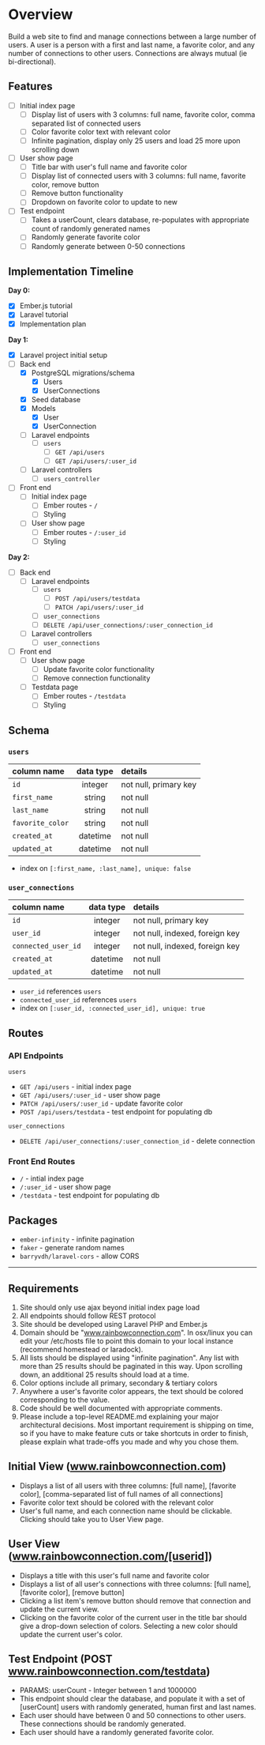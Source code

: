# Overview
Build a web site to find and manage connections between a large number of users.
A user is a person with a first and last name, a favorite color, and any number of connections to other users.  Connections are always mutual (ie bi-directional).

## Features

- [ ] Initial index page  
  - [ ] Display list of users with 3 columns: full name, favorite color, comma separated list of connected users  
  - [ ] Color favorite color text with relevant color  
  - [ ] Infinite pagination, display only 25 users and load 25 more upon scrolling down  
- [ ] User show page  
  - [ ] Title bar with user's full name and favorite color  
  - [ ] Display list of connected users with 3 columns: full name, favorite color, remove button  
  - [ ] Remove button functionality  
  - [ ] Dropdown on favorite color to update to new  
- [ ] Test endpoint  
  - [ ] Takes a userCount, clears database, re-populates with appropriate count of randomly generated names  
  - [ ] Randomly generate favorite color  
  - [ ] Randomly generate between 0-50 connections  

## Implementation Timeline

**Day 0:**
- [X] Ember.js tutorial
- [X] Laravel tutorial
- [X] Implementation plan

**Day 1:**
- [X] Laravel project initial setup
- [ ] Back end
  - [X] PostgreSQL migrations/schema
    - [X] Users
    - [X] UserConnections
  - [X] Seed database
  - [X] Models
    - [X] User
    - [X] UserConnection
  - [ ] Laravel endpoints
    - [ ] `users`
      - [ ] `GET /api/users`
      - [ ] `GET /api/users/:user_id`
  - [ ] Laravel controllers
    - [ ] `users_controller`
- [ ] Front end
  - [ ] Initial index page
    - [ ] Ember routes - `/`
    - [ ] Styling
  - [ ] User show page
    - [ ] Ember routes - `/:user_id`
    - [ ] Styling

**Day 2:**
- [ ] Back end
  - [ ] Laravel endpoints
    - [ ] `users`
      - [ ] `POST /api/users/testdata`
      - [ ] `PATCH /api/users/:user_id`
    - [ ] `user_connections`
     - [ ] `DELETE /api/user_connections/:user_connection_id`
  - [ ] Laravel controllers
    - [ ] `user_connections`
- [ ] Front end
  - [ ] User show page
    - [ ] Update favorite color functionality
    - [ ] Remove connection functionality
  - [ ] Testdata page
    - [ ] Ember routes - `/testdata`
    - [ ] Styling

## Schema

### `users`
| column name         | data type | details                   |
|:--------------------|:---------:|:--------------------------|
| `id`                | integer   | not null, primary key     |
| `first_name`        | string    | not null                  |
| `last_name`         | string    | not null                  |
| `favorite_color`    | string    | not null                  |
| `created_at`        | datetime  | not null                  |
| `updated_at`        | datetime  | not null                  |

+ index on `[:first_name, :last_name], unique: false` 

### `user_connections`
| column name         | data type | details                        |
|:--------------------|:---------:|:-------------------------------|
| `id`                | integer   | not null, primary key          |
| `user_id`           | integer   | not null, indexed, foreign key |
| `connected_user_id` | integer   | not null, indexed, foreign key |
| `created_at`        | datetime  | not null                       |
| `updated_at`        | datetime  | not null                       |

+ `user_id` references `users`
+ `connected_user_id` references `users`
+ index on `[:user_id, :connected_user_id], unique: true`

## Routes

### API Endpoints

`users`
* `GET /api/users` - initial index page
* `GET /api/users/:user_id` - user show page
* `PATCH /api/users/:user_id` - update favorite color
* `POST /api/users/testdata` - test endpoint for populating db

`user_connections`
* `DELETE /api/user_connections/:user_connection_id` - delete connection

### Front End Routes

* `/` - intial index page
* `/:user_id` - user show page
* `/testdata` - test endpoint for populating db

## Packages
* `ember-infinity` - infinite pagination  
* `faker` - generate random names
* `barryvdh/laravel-cors` - allow CORS

- - - - 

## Requirements
1. Site should only use ajax beyond initial index page load
2. All endpoints should follow REST protocol
3. Site should be developed using Laravel PHP and Ember.js
4. Domain should be "www.rainbowconnection.com".  In osx/linux you can edit your /etc/hosts file to point this domain to your local instance (recommend homestead or laradock).
5. All lists should be displayed using "infinite pagination".  Any list with more than 25 results should be paginated in this way.  Upon scrolling down, an additional 25 results should load at a time.
6. Color options include all primary, secondary & tertiary colors
7. Anywhere a user's favorite color appears, the text should be colored corresponding to the value.
8. Code should be well documented with appropriate comments.
9. Please include a top-level README.md explaining your major architectural decisions.  Most important requirement is shipping on time, so if you have to make feature cuts or take shortcuts in order to finish, please explain what trade-offs you made and why you chose them.

## Initial View (www.rainbowconnection.com)
* Displays a list of all users with three columns: [full name], [favorite color], [comma-separated list of full names of all connections]
* Favorite color text should be colored with the relevant color
* User's full name, and each connection name should be clickable.  Clicking should take you to User View page.

## User View (www.rainbowconnection.com/[userid])
* Displays a title with this user's full name and favorite color
* Displays a list of all user's connections with three columns: [full name], [favorite color], [remove button]
* Clicking a list item's remove button should remove that connection and update the current view.
* Clicking on the favorite color of the current user in the title bar should give a drop-down selection of colors.  Selecting a new color should update the current user's color.

## Test Endpoint (POST www.rainbowconnection.com/testdata)
* PARAMS: userCount - Integer between 1 and 1000000
* This endpoint should clear the database, and populate it with a set of [userCount] users with randomly generated, human first and last names.
* Each user should have between 0 and 50 connections to other users.  These connections should be randomly generated.
* Each user should have a randomly generated favorite color.

